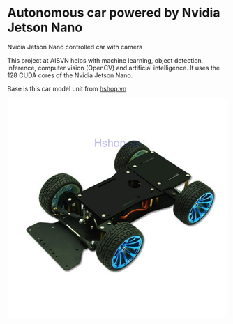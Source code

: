 # Autonomous car powered by Nvidia Jetson Nano
Nvidia Jetson Nano controlled car with camera

This project at AISVN helps with machine learning, object detection, inference, computer vision (OpenCV) and artificial intelligence. It uses the 128 CUDA cores of the Nvidia Jetson Nano.

Base is this car model unit from [hshop.vn](https://hshop.vn/products/khung-xe-robot-kim-loai-racing-car-1)

![car unit base](pic/car_base.jpg)
